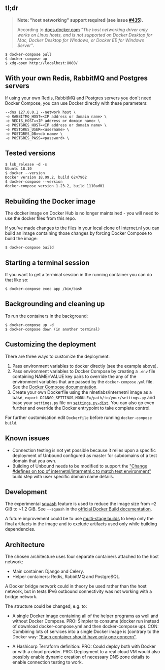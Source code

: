 ## tl;dr

> **Note: "host networking" support required (see issue [#435](https://github.com/internetstandards/Internet.nl/issues/435)).**
>
> According to [docs.docker.com](https://docs.docker.com/network/host/) _"The host networking driver only works on Linux hosts, and is not supported on Docker Desktop for Mac, Docker Desktop for Windows, or Docker EE for Windows Server"_.

```
$ docker-compose pull
$ docker-compose up
$ xdg-open http://localhost:8080/
```

## With your own Redis, RabbitMQ and Postgres servers
If using your own Redis, RabbitMQ and Postgres servers you don't need Docker Compose, you can use Docker directly with these parameters:
```
--dns 127.0.0.1 --network host \
-e RABBITMQ_HOST=<IP address or domain name> \
-e REDIS_HOST=<IP address or domain name> \
-e POSTGRES_HOST=<IP address or domain name> \
-e POSTGRES_USER=<username> \
-e POSTGRES_DB=<db name> \
-e POSTGRES_PASS=<password> \

```

## Tested versions
```
$ lsb_release -d -s
Ubuntu 18.10
$ docker --version
Docker version 18.09.2, build 6247962
$ docker-compose --version
docker-compose version 1.23.2, build 1110ad01
```

## Rebuilding the Docker image
The docker image on Docker Hub is no longer maintained - you will need to use the docker files from this repo.

If you've made changes to the files in your local clone of Internet.nl you can build an image containing those changes by forcing Docker Compose to build the image:
```
$ docker-compose build
```

## Starting a terminal session
If you want to get a terminal session in the running container you can do that like so:
```
$ docker-compose exec app /bin/bash
```

## Backgrounding and cleaning up
To run the containers in the background:
```
$ docker-compose up -d
$ docker-compose down (in another terminal)
```

## Customizing the deployment
There are three ways to customize the deployment:
1. Pass environment variables to docker directly (see the example above).
2. Pass environment variables to Docker Compose by creating a `.env` file containing NAME=VALUE key pairs to override the any of the environment variables that are passed by the `docker-compose.yml` file. See the [Docker Compose documentation](https://docs.docker.com/compose/environment-variables/#pass-environment-variables-to-containers).
3. Create your own Dockerfile using the nlnetlabs/internetnl image as a base, `export DJANGO_SETTINGS_MODULE=/path/to/your/settings.py` and base your `settings.py` file on [`settings.py-dist`](https://github.com/internetstandards/Internet.nl/blob/master/internetnl/settings.py-dist). You can also go even further and override the Docker entrypoint to take complete control.

For further customisation edit `Dockerfile` before running `docker-compose build`.

## Known issues
- Connection testing is not yet possible because it relies upon a specific deployment of Unbound configured as master for subdomains of a test domain that you own.
- Building of Unbound needs to be modified to support the ["Change #defines on top of internetnl/internetnl.c to match test environment"](https://github.com/internetstandards/unbound/blob/internetnl/README.md) build step with user specific domain name details.

## Development
The experimental [squash](https://docs.docker.com/engine/reference/commandline/build/#squash-an-images-layers---squash-experimental) feature is used to reduce the image size from ~2 GiB to ~1.2 GiB. See `--squash` in the [official Docker Build documentation](https://docs.docker.com/engine/reference/commandline/image_build/).

A future improvement could be to use [multi-stage builds](https://docs.docker.com/develop/develop-images/#use-multi-stage-builds) to keep only the final artifacts in the image and to exclude artifacts used only while building dependencies.

## Architecture
The chosen architecture uses four separate containers attached to the host network:
- Main container: Django and Celery.
- Helper containers: Redis, RabbitMQ and PostgreSQL.

A Docker bridge network could in theory be used rather than the host network, but in tests IPv6 outbound connectivity was not working with a bridge network.

The structure could be changed, e.g. to:
- A single Docker image containing all of the helper programs as well and without Docker Compose.
  PRO: Simpler to consume (docker run <imagename> instead of download docker-compose.yml and then docker-compose up).
  CON: Combining lots of services into a single Docker image is [contrary to the Docker way: ["Each container should have only one concern"](https://docs.docker.com/develop/develop-images/#decouple-applications).

- A Hashicorp Terraform definition:
  PRO: Could deploy both with Docker or with a cloud provider.
  PRO: Deployment to a real cloud VM would also possibly enable dynamic creation of necessary DNS zone details to enable connection testing to work.
